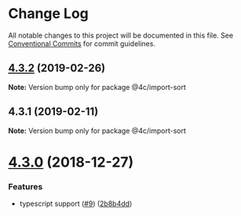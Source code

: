 # Change Log

All notable changes to this project will be documented in this file.
See [Conventional Commits](https://conventionalcommits.org) for commit guidelines.

## [4.3.2](https://github.com/4Catalyzer/javascript/compare/@4c/import-sort@4.3.1...@4c/import-sort@4.3.2) (2019-02-26)

**Note:** Version bump only for package @4c/import-sort





## 4.3.1 (2019-02-11)

**Note:** Version bump only for package @4c/import-sort





# [4.3.0](https://github.com/4Catalyzer/import-sort-style-4catalyzer/compare/v4.2.0...v4.3.0) (2018-12-27)


### Features

* typescript support ([#9](https://github.com/4Catalyzer/import-sort-style-4catalyzer/issues/9)) ([2b8b4dd](https://github.com/4Catalyzer/import-sort-style-4catalyzer/commit/2b8b4dd))

